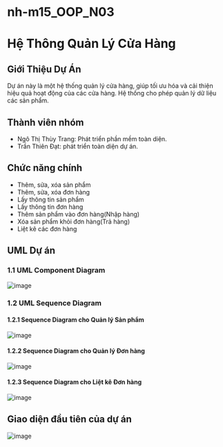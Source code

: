 ﻿# nh-m15_OOP_N03
# Hệ Thông Quản Lý Cửa Hàng

## Giới Thiệu Dự Án

Dự án này là một hệ thống quản lý cửa hàng, giúp tối ưu hóa và cải thiện hiệu quả hoạt động của các cửa hàng. Hệ thống cho phép quản lý dữ liệu các sản phẩm.

## Thành viên nhóm

- Ngô Thị Thùy Trang: Phát triển phần mềm toàn diện.
- Trần Thiên Đạt: phát triển toàn diện dự án.

## Chức năng chính

- Thêm, sửa, xóa sản phẩm
- Thêm, sửa, xóa đơn hàng
- Lấy thông tin sản phẩm
- Lấy thông tin đơn hàng
- Thêm sản phẩm vào đơn hàng(Nhập hàng)
- Xóa sản phẩm khỏi đơn hàng(Trả hàng)
- Liệt kê các đơn hàng

## UML Dự án

### 1.1 UML Component Diagram
![image](https://github.com/user-attachments/assets/6799fd8c-a35d-4317-a6da-8bd2e543086b)
### 1.2 UML Sequence Diagram
#### 1.2.1 Sequence Diagram cho Quản lý Sản phẩm
![image](https://github.com/user-attachments/assets/8c01f266-69b4-4683-86d0-dfbd96cbbea6)
#### 1.2.2 Sequence Diagram cho Quản lý Đơn hàng
![image](https://github.com/user-attachments/assets/b8a30934-889b-485f-93e7-2abdfb7bbb14)
#### 1.2.3 Sequence Diagram cho Liệt kê Đơn hàng
![image](https://github.com/user-attachments/assets/baaa4ffb-73cc-4ece-8cef-e6d275336f72)
## Giao diện đầu tiên của dự án
![image](https://github.com/user-attachments/assets/cbd4cf23-53b6-4a29-8a55-28ce8e8d5499)






